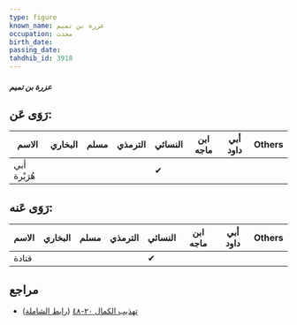 ```yaml
---
type: figure
known_name: عزرة بن تميم
occupation: محدث
birth_date:
passing_date:
tahdhib_id: 3918
---
```

##### عزرة بن تميم

## رَوَى عَن:
| الاسم        | البخاري | مسلم | الترمذي | النسائي | ابن ماجه | أبي داود | Others |
| ------------ | ------- | ---- | ------- | ------- | -------- | -------- | ------ |
| أبي هُرَيْرة |         |      |         | ✔       |          |          |        |
## رَوَى عَنه:
| الاسم | البخاري | مسلم | الترمذي | النسائي | ابن ماجه | أبي داود | Others |
| ----- | ------- | ---- | ------- | ------- | -------- | -------- | ------ |
| قتادة |         |      |         | ✔       |          |          |        |
## مراجع
- [تهذيب الكمال ٢٠-٤٨](obsidian://open?vault=Tahdhib-al-Kamal&file=Figures/٣٩١٨-عزرة%20بن%20تميم) ([رابط الشاملة](https://shamela.ws/book/3722/10178))
